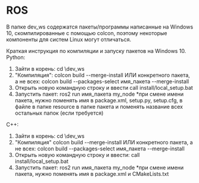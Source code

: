 # ROS

В папке dev_ws содержатся пакеты/программы написанные на Windows 10, скомпилированные с помощью colcon, поэтому некоторые компоненты для систем Linux могут отличаться.

Краткая инструкция по компиляции и запуску пакетов на Windows 10.
Python:
1. Зайти в корень: cd \dev_ws
2. "Компиляция": colcon build --merge-install
ИЛИ конкретного пакета, а не всех: colcon build --packages-select имя_пакета --merge-install
3. Открыть новую командную строку и ввести call install/local_setup.bat
4. Запустить пакет: ros2 run имя_пакета my_node
*при смене имени пакета, нужно поменять имя в package.xml, setup.py, setup.cfg, в файле в папке resource в папке пакета и поменять название всех остальных папок (если требуется)

C++:
1. Зайти в корень: cd \dev_ws
2. "Компиляция" colcon build --merge-install
ИЛИ конкретного пакета, а не всех: colcon build --packages-select имя_пакета --merge-install
3. Открыть новую командную строку и ввести: call install/local_setup.bat
4. Запустить пакет: ros2 run имя_пакета my_node
*при смене имени пакета, нужно поменять имя в package.xml и CMakeLists.txt
